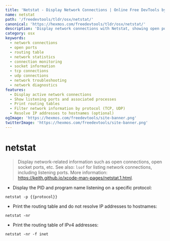 ```yaml
---
title: 'Netstat - Display Network Connections | Online Free DevTools by Hexmos'
name: netstat
path: '/freedevtools/tldr/osx/netstat/'
canonical: 'https://hexmos.com/freedevtools/tldr/osx/netstat/'
description: 'Display network connections with Netstat, showing open ports and routing tables. Diagnose network issues and monitor traffic. Free online tool, no registration required.'
category: osx
keywords:
  - network connections
  - open ports
  - routing table
  - network statistics
  - connection monitoring
  - socket information
  - tcp connections
  - udp connections
  - network troubleshooting
  - network diagnostics
features:
  - Display active network connections
  - Show listening ports and associated processes
  - Print routing tables
  - Filter network information by protocol (TCP, UDP)
  - Resolve IP addresses to hostnames (optional)
ogImage: 'https://hexmos.com/freedevtools/site-banner.png'
twitterImage: 'https://hexmos.com/freedevtools/site-banner.png'
---
```


# netstat

> Display network-related information such as open connections, open socket ports, etc.
> See also: `lsof` for listing network connections, including listening ports.
> More information: <https://keith.github.io/xcode-man-pages/netstat.1.html>.

- Display the PID and program name listening on a specific protocol:

`netstat -p {{protocol}}`

- Print the routing table and do not resolve IP addresses to hostnames:

`netstat -nr`

- Print the routing table of IPv4 addresses:

`netstat -nr -f inet`
